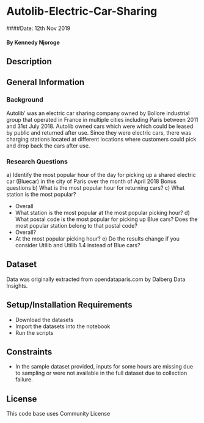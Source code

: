 # Autolib-Electric-Car-Sharing
####Date: 12th Nov 2019
#### By **Kennedy Njoroge**
## Description
## General Information
### Background
Autolib’ was an electric car sharing company owned by Bollore industrial group that operated in France in multiple cities including Paris between 2011 and 31st July 2018.
Autolib owned cars which were which could be leased by public and returned after use. Since they were electric cars, there was charging stations located at different locations where customers could pick and drop back the cars after use.

### Research Questions
a) Identify the most popular hour of the day for picking up a shared electric car (Bluecar) in the city of Paris over the month of April 2018
Bonus questions
b) What is the most popular hour for returning cars?
c) What station is the most popular?
  - Overall
  - What station is the most popular at the most popular picking hour?
d) What postal code is the most popular for picking up Blue cars? Does the most popular station belong to that postal code?
 - Overall?
 - At the most popular picking hour?
e) Do the results change if you consider Utilib and Utilib 1.4 instead of Blue cars?

## Dataset
Data was originally extracted from opendataparis.com by Dalberg Data Insights.

## Setup/Installation Requirements
* Download the datasets
* Import the datasets into the notebook
* Run the scripts

## Constraints
* In the sample dataset provided, inputs for some hours are missing due to sampling or were not available in the full dataset due to collection failure.

## License
This code base uses Community License
